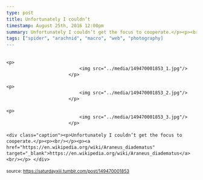 ```yaml
---
type: post
title: Unfortunately I couldn’t
timestamp: August 25th, 2016 12:00pm
summary: Unfortunately I couldn’t get the focus to cooperate.</p><p><br/></p><p><a href="https://en.wikipedia.org/wiki/Araneus_diadematus" target="_blank">htt
tags: ["spider", "arachnid", "macro", "web", "photography]
---
```


                
                
                
                                                                                       <p>
                               <img src="../media/149470001853_1.jpg"/>
                           </p>
                                                                                                                           <p>
                               <img src="../media/149470001853_2.jpg"/>
                           </p>
                                                                                                                           <p>
                               <img src="../media/149470001853_3.jpg"/>
                           </p>
                                                                                                                      <div class="caption"><p>Unfortunately I couldn’t get the focus to cooperate.</p><p><br/></p><p><a href="https://en.wikipedia.org/wiki/Araneus_diadematus" target="_blank">https://en.wikipedia.org/wiki/Araneus_diadematus</a><br/></p> </div>
                                    
                
                
                
                
                                
<small>source: https://saturdayxiii.tumblr.com/post/149470001853</small>